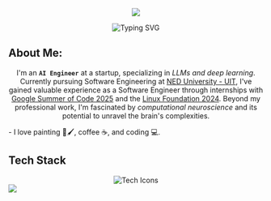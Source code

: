 <a href="https://www.linkedin.com/in/maira-usman-" target="_blank">
  <p align="center">
    <img src="https://capsule-render.vercel.app/api?type=waving&color=gradient&text=Hi%20Myra%20Usman%20Here🤍&fontSize=30&height=120&width=100%&section=header"/>
  </p>
</a>

<div align="center">
    <img align="center" src="https://readme-typing-svg.demolab.com?font=Fira+Code&size=16&pause=1000&color=ffbf00&width=420&lines=Python+%7C+AI/ML+%7C+Backend-Developer+%7C" alt="Typing SVG" />
</div>

## About Me:
<div align='center'>
<p>I'm an <code><b>AI Engineer</b></code> at a startup, specializing in <em>LLMs and deep learning</em>. Currently pursuing Software Engineering at <a href='https://uitu.edu.pk/'>NED University - UIT</a>, I've gained valuable experience as a Software Engineer through internships with <ins>Google Summer of Code 2025</ins> and the <ins>Linux Foundation 2024</ins>. Beyond my professional work, I'm fascinated by <em>computational neuroscience</em> and its potential to unravel the brain's complexities.</p>
</div>
 - I love painting 🎨🖌️, coffee ☕, and coding 💻.
 


<h2>Tech Stack</h2>
  <div align='center'>
    <img src="https://skillicons.dev/icons?i=py,githubactions,bash,js,scala,django,flask,html,css,bootstrap,linux,git,github,jquery,cpp,cs,dotnet,vscode,mysql,sqlite,qt,figma,wordpress" alt="Tech Icons" />
  </div>

<img src='.github/workflows/thanks.svg'/>

